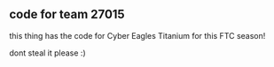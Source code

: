 ## code for team 27015

this thing has the code for Cyber Eagles Titanium for this FTC season!

dont steal it please :)
